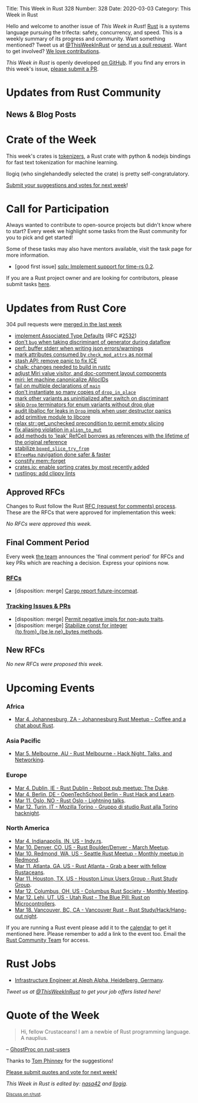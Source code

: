 Title: This Week in Rust 328
Number: 328
Date: 2020-03-03
Category: This Week in Rust

Hello and welcome to another issue of *This Week in Rust*!
[Rust](http://rust-lang.org) is a systems language pursuing the trifecta: safety, concurrency, and speed.
This is a weekly summary of its progress and community.
Want something mentioned? Tweet us at [@ThisWeekInRust](https://twitter.com/ThisWeekInRust) or [send us a pull request](https://github.com/cmr/this-week-in-rust).
Want to get involved? [We love contributions](https://github.com/rust-lang/rust/blob/master/CONTRIBUTING.md).

*This Week in Rust* is openly developed [on GitHub](https://github.com/cmr/this-week-in-rust).
If you find any errors in this week's issue, [please submit a PR](https://github.com/cmr/this-week-in-rust/pulls).

# Updates from Rust Community

## News & Blog Posts

# Crate of the Week

This week's crates is [tokenizers](https://github.com/huggingface/tokenizers), a Rust crate with python & nodejs bindings for fast text tokenization for machine learning.

llogiq (who singlehandedly selected the crate) is pretty self-congratulatory.

[Submit your suggestions and votes for next week][submit_crate]!

[submit_crate]: https://users.rust-lang.org/t/crate-of-the-week/2704

# Call for Participation

Always wanted to contribute to open-source projects but didn't know where to start?
Every week we highlight some tasks from the Rust community for you to pick and get started!

Some of these tasks may also have mentors available, visit the task page for more information.

* [good first issue] [sqlx: Implement support for time-rs 0.2](https://github.com/launchbadge/sqlx/issues/115).

If you are a Rust project owner and are looking for contributors, please submit tasks [here][guidelines].

[guidelines]: https://users.rust-lang.org/t/twir-call-for-participation/4821

# Updates from Rust Core

304 pull requests were [merged in the last week][merged]

[merged]: https://github.com/search?q=is%3Apr+org%3Arust-lang+is%3Amerged+merged%3A2020-02-24..2020-03-02

* [implement Associated Type Defaults](https://github.com/rust-lang/rust/pull/61812) (RFC #[2532](https://rust-lang.github.io/rfcs/2532-associated-type-defaults.html))
* [don't `bug` when taking discriminant of generator during dataflow](https://github.com/rust-lang/rust/pull/69562)
* [perf: buffer stderr when writing json errors/warnings](https://github.com/rust-lang/rust/pull/69227)
* [mark attributes consumed by `check_mod_attrs` as normal](https://github.com/rust-lang/rust/pull/69412)
* [stash API: remove panic to fix ICE](https://github.com/rust-lang/rust/pull/69623)
* [chalk: changes needed to build in rustc](https://github.com/rust-lang/chalk/pull/332)
* [adjust Miri value visitor, and doc-comment layout components](https://github.com/rust-lang/rust/pull/69257)
* [miri: let machine canonicalize AllocIDs](https://github.com/rust-lang/rust/pull/69408)
* [fail on multiple declarations of `main`](https://github.com/rust-lang/rust/pull/69379)
* [don't instantiate so many copies of `drop_in_place`](https://github.com/rust-lang/rust/pull/67332)
* [mark other variants as uninitialized after switch on discriminant](https://github.com/rust-lang/rust/pull/68528)
* [skip `Drop` terminators for enum variants without drop glue](https://github.com/rust-lang/rust/pull/68943)
* [audit liballoc for leaks in `Drop` impls when user destructor panics](https://github.com/rust-lang/rust/pull/67290)
* [add primitive module to libcore](https://github.com/rust-lang/rust/pull/67637)
* [relax str::get_unchecked precondition to permit empty slicing](https://github.com/rust-lang/rust/pull/69385)
* [fix aliasing violation in `align_to_mut`](https://github.com/rust-lang/rust/pull/69581)
* [add methods to 'leak' RefCell borrows as references with the lifetime of the original reference](https://github.com/rust-lang/rust/pull/68712)
* [stabilize `boxed_slice_try_from`](https://github.com/rust-lang/rust/pull/69538)
* [`BTreeMap` navigation done safer & faster](https://github.com/rust-lang/rust/pull/68827)
* [constify mem::forget](https://github.com/rust-lang/rust/pull/69617)
* [crates.io: enable sorting crates by most recently added](https://github.com/rust-lang/crates.io/pull/2214)
* [rustlings: add clippy lints](https://github.com/rust-lang/rustlings/pull/269)

## Approved RFCs

Changes to Rust follow the Rust [RFC (request for comments) process](https://github.com/rust-lang/rfcs#rust-rfcs). These
are the RFCs that were approved for implementation this week:

*No RFCs were approved this week.*

## Final Comment Period

Every week [the team](https://www.rust-lang.org/team.html) announces the
'final comment period' for RFCs and key PRs which are reaching a
decision. Express your opinions now.

### [RFCs](https://github.com/rust-lang/rfcs/labels/final-comment-period)

* [disposition: merge] [Cargo report future-incompat](https://github.com/rust-lang/rfcs/pull/2834).

### [Tracking Issues & PRs](https://github.com/rust-lang/rust/labels/final-comment-period)

* [disposition: merge] [Permit negative impls for non-auto traits](https://github.com/rust-lang/rust/pull/68004).
* [disposition: merge] [Stabilize const for integer {to,from}_{be,le,ne}_bytes methods](https://github.com/rust-lang/rust/pull/69373).

## New RFCs

*No new RFCs were proposed this week.*

# Upcoming Events

### Africa

* [Mar  4. Johannesburg, ZA - Johannesburg Rust Meetup - Coffee and a chat about Rust](https://www.meetup.com/Johannesburg-Rust-Meetup/events/268960482/).

### Asia Pacific

* [Mar  5. Melbourne, AU - Rust Melbourne - Hack Night, Talks, and Networking](https://www.meetup.com/Rust-Melbourne/events/268002615/).

### Europe

* [Mar  4. Dublin, IE - Rust Dublin - Reboot pub meetup: The Duke](https://www.meetup.com/Rust-Dublin/events/237883717/).
* [Mar  4. Berlin, DE - OpenTechSchool Berlin - Rust Hack and Learn](https://www.meetup.com/opentechschool-berlin/events/gztznrybcfbgb/).
* [Mar 11. Oslo, NO - Rust Oslo - Lightning talks](https://www.meetup.com/Rust-Oslo/events/268738879).
* [Mar 12. Turin, IT - Mozilla Torino - Gruppo di studio Rust alla Torino hacknight](https://www.meetup.com/Mozilla-Torino/events/268822794).

### North America

* [Mar  4. Indianapolis, IN, US - Indy.rs](https://www.meetup.com/indyrs/events/mffbtpybcfbgb/).
* [Mar 10. Denver, CO, US - Rust Boulder/Denver - March Meetup](https://www.meetup.com/Rust-Boulder-Denver/events/267834799/).
* [Mar 10. Redmond, WA, US - Seattle Rust Meetup - Monthly meetup in Redmond](https://www.meetup.com/Seattle-Rust-Meetup/events/prbtdrybcfbnb/).
* [Mar 11. Atlanta, GA, US - Rust Atlanta - Grab a beer with fellow Rustaceans](https://www.meetup.com/Rust-ATL/events/qxqdgrybcfbpb/).
* [Mar 11. Houston, TX, US - Houston Linux Users Group - Rust Study Group](https://www.facebook.com/events/469382520642102).
* [Mar 12. Columbus, OH, US - Columbus Rust Society - Monthly Meeting](https://www.meetup.com/columbus-rs/events/dpkhgrybcfbqb/).
* [Mar 12. Lehi, UT, US - Utah Rust - The Blue Pill: Rust on Microcontrollers](https://www.meetup.com/utah-rust/events/268567961/).
* [Mar 18. Vancouver, BC, CA - Vancouver Rust - Rust Study/Hack/Hang-out night](https://www.meetup.com/Vancouver-Rust/events/qnrgnrybcfbxb/).

If you are running a Rust event please add it to the [calendar] to get
it mentioned here. Please remember to add a link to the event too.
Email the [Rust Community Team][community] for access.

[calendar]: https://www.google.com/calendar/embed?src=apd9vmbc22egenmtu5l6c5jbfc%40group.calendar.google.com
[community]: mailto:community-team@rust-lang.org

# Rust Jobs

* [Infrastructure Engineer at Aleph Alpha, Heidelberg, Germany](https://aleph-alpha.de/sw_engineer.html?language=de).

*Tweet us at [@ThisWeekInRust](https://twitter.com/ThisWeekInRust) to get your job offers listed here!*

# Quote of the Week

> Hi, fellow Crustaceans!
> I am a newbie of Rust programming language. A nauplius.

– [GhostProc on rust-users](https://users.rust-lang.org/t/how-can-i-improve-this/38711)

Thanks to [Tom Phinney](https://users.rust-lang.org/t/twir-quote-of-the-week/328/822) for the suggestions!

[Please submit quotes and vote for next week!](https://users.rust-lang.org/t/twir-quote-of-the-week/328)

*This Week in Rust is edited by: [nasa42](https://github.com/nasa42) and [llogiq](https://github.com/llogiq).*

<small>[Discuss on r/rust]().</small>
